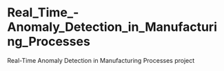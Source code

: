 # Real_Time_-Anomaly_Detection_in_Manufacturing_Processes
Real-Time Anomaly Detection in Manufacturing Processes project
